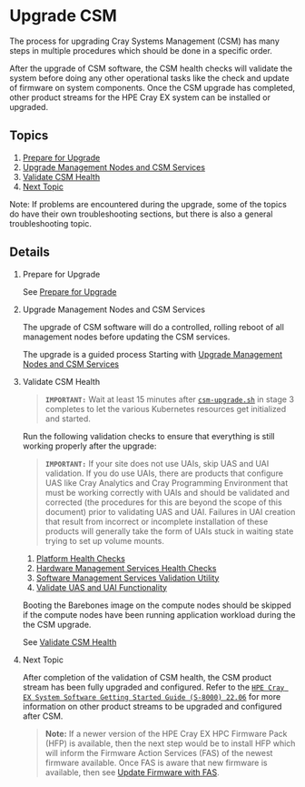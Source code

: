 # Upgrade CSM

The process for upgrading Cray Systems Management (CSM) has many steps in multiple procedures which should be done in a specific order.

After the upgrade of CSM software, the CSM health checks will validate the system before doing any other operational
tasks like the check and update of firmware on system components. Once the CSM upgrade has completed, other
product streams for the HPE Cray EX system can be installed or upgraded.

## Topics

1. [Prepare for Upgrade](#prepare_for_upgrade)
1. [Upgrade Management Nodes and CSM Services](#upgrade_management_nodes_csm_services)
1. [Validate CSM Health](#validate_csm_health)
1. [Next Topic](#next_topic)

Note: If problems are encountered during the upgrade, some of the topics do have their own troubleshooting
sections, but there is also a general troubleshooting topic.

## Details

<a name="prepare_for_upgrade"></a>

1. Prepare for Upgrade

    See [Prepare for Upgrade](prepare_for_upgrade.md)

   <a name="upgrade_management_nodes_csm_services"></a>

1. Upgrade Management Nodes and CSM Services

    The upgrade of CSM software will do a controlled, rolling reboot of all management nodes before updating the CSM services.

    The upgrade is a guided process Starting with [Upgrade Management Nodes and CSM Services](1.2/README.md)

    <a name="validate_csm_health"></a>

1. Validate CSM Health

     > **`IMPORTANT:`** Wait at least 15 minutes after
     > [`csm-upgrade.sh`](1.2/Stage_3.md) in stage 3 completes to let the various Kubernetes
     > resources get initialized and started.

     Run the following validation checks to ensure that everything is still working
     properly after the upgrade:

     > **`IMPORTANT:`** If your site does not use UAIs, skip UAS and UAI validation. If you do use
     > UAIs, there are products that configure UAS like Cray Analytics and Cray Programming Environment that
     > must be working correctly with UAIs and should be validated and corrected (the procedures for this are
     > beyond the scope of this document) prior to validating UAS and UAI. Failures in UAI creation that result
     > from incorrect or incomplete installation of these products will generally take the form of UAIs stuck in
     > waiting state trying to set up volume mounts.

     1. [Platform Health Checks](../operations/validate_csm_health.md#platform-health-checks)
     2. [Hardware Management Services Health Checks](../operations/validate_csm_health.md#hms-health-checks)
     3. [Software Management Services Validation Utility](../operations/validate_csm_health.md#sms-health-checks)
     4. [Validate UAS and UAI Functionality](../operations/validate_csm_health.md#uas-uai-validate)

     Booting the Barebones image on the compute nodes should be skipped if the compute nodes have been running
     application workload during the the CSM upgrade.

     See [Validate CSM Health](../operations/validate_csm_health.md)

    <a name="next_topic"></a>

1. Next Topic

    After completion of the validation of CSM health, the CSM product stream has been fully upgraded and
    configured. Refer to the [`HPE Cray EX System Software Getting Started Guide (S-8000) 22.06`](http://www.hpe.com/support/ex-gsg-042120221040)
    for more information on other product streams to be upgraded and configured after CSM.

    > **Note:** If a newer version of the HPE Cray EX HPC Firmware Pack (HFP) is available, then the next step
    would be to install HFP which will inform the Firmware Action Services (FAS) of the newest firmware
    available. Once FAS is aware that new firmware is available, then see
    [Update Firmware with FAS](../operations/firmware/Update_Firmware_with_FAS.md).
